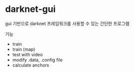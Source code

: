 # darknet-gui

gui 기반으로 darknet 프레임워크를 사용할 수 있는 간단한 프로그램


기능
- train
- train (map)
- test with video
- modify .data, .config file
- calculate anchors

